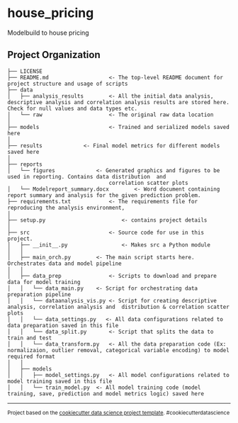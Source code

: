 house_pricing
==============================

Modelbuild to house pricing

Project Organization
------------

    ├── LICENSE
    ├── README.md                	<- The top-level README document for project structure and usage of scripts
    ├── data
    │   ├── analysis_results    	<- All the initial data analysis, descriptive analysis and correlation analysis results are stored here. Check for null values and data types etc. 
    │   └── raw            		   	<- The original raw data location
    │
    ├── models             		   	<- Trained and serialized models saved here
    │
    ├── results				<- Final model metrics for different models saved here
    │
    ├── reports 
    │   └── figures        	   	<- Generated graphics and figures to be used in reporting. Contains data distribution  and     
                                    correlation scatter plots
    │	└── Modelreport_summary.docx    	<- Word document containing report summary and analysis for the given prediction problem.
    ├── requirements.txt   	    	<- The requirements file for reproducing the analysis environment, 
    │
    ├── setup.py                       	<- contains project details
    │
    ├── src                		   	<- Source code for use in this project.
    │   ├── __init__.py                	<- Makes src a Python module
    │   │
    │	├── main_orch.py   		<- The main script starts here. Orchestrates data and model pipeline	
    │   │
    │   ├── data_prep          		<- Scripts to download and prepare data for model training
    │   │   └── data_main.py	<- Script for orchestrating data preparation pipeline
    │   │   └── dataanalysis_vis.py	<- Script for creating descriptive analysis, correlation analysis and  distribution & correlation scatter plots
    │   │   └── data_settings.py   <- All data configurations related to data preparation saved in this file
    │   │   └── data_split.py   	<- Script that splits the data to train and test
    │   │   └── data_transform.py  	<- All the data preparation code (Ex: normalizaion, outlier removal, categorical variable encoding) to model required format
    │   │
    │   ├── models
    │   │   ├── model_settings.py 	<- All model configurations related to model training saved in this file
    │   │   └── train_model.py	<- All model training code (model training, save, prediction and model metrics logic) saved here




--------

<p><small>Project based on the <a target="_blank" href="https://drivendata.github.io/cookiecutter-data-science/">cookiecutter data science project template</a>. #cookiecutterdatascience</small></p>
